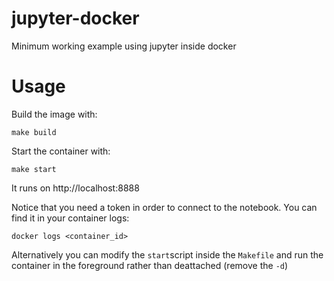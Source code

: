 # jupyter-docker
Minimum working example using jupyter inside docker

# Usage
Build the image with:

    make build

Start the container with:

    make start

It runs on http://localhost:8888

Notice that you need a token in order to connect to the notebook. You can find it in your container logs:
    
    docker logs <container_id>
    
Alternatively you can modify the `start`script inside the `Makefile` and run the container in the foreground rather than deattached (remove the `-d`)
